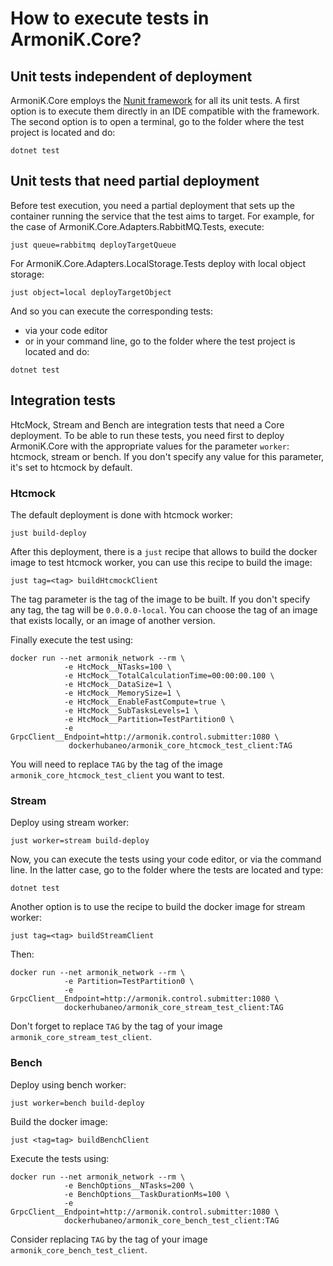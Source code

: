 
# How to execute tests in ArmoniK.Core?

## Unit tests independent of deployment

ArmoniK.Core employs the [Nunit framework](https://nunit.org/) for all its unit tests. A first option is to execute them directly in an IDE compatible with the framework. The second option is to open a terminal, go to the folder where the test project is located and do:

```shell
dotnet test
```

## Unit tests that need partial deployment

Before test execution, you need a partial deployment that sets up the container running the service that the test aims to target.
For example, for the case of ArmoniK.Core.Adapters.RabbitMQ.Tests, execute:

```shell
just queue=rabbitmq deployTargetQueue
```

For ArmoniK.Core.Adapters.LocalStorage.Tests deploy with local object storage:

```shell
just object=local deployTargetObject
```

And so you can execute the corresponding tests:

- via your code editor
- or in your command line, go to the folder where the test project is located and do:

```shell
dotnet test
```

## Integration tests

HtcMock, Stream and Bench are integration tests that need a Core deployment. To be able to run these tests, you need first to deploy ArmoniK.Core with the appropriate values for the parameter `worker`: htcmock, stream or bench. If you don't specify any value for this parameter, it's set to htcmock by default.

### Htcmock

The default deployment is done with htcmock worker:

```shell
just build-deploy
```

After this deployment, there is a `just` recipe that allows to build the docker image to test htcmock worker, you can use this recipe to build the image:

```shell
just tag=<tag> buildHtcmockClient
```

The tag parameter is the tag of the image to be built. If you don't specify any tag, the tag will be `0.0.0.0-local`. You can choose the tag of an image that exists locally, or an image of another version.

Finally execute the test using:

```shell
docker run --net armonik_network --rm \
            -e HtcMock__NTasks=100 \
            -e HtcMock__TotalCalculationTime=00:00:00.100 \
            -e HtcMock__DataSize=1 \
            -e HtcMock__MemorySize=1 \
            -e HtcMock__EnableFastCompute=true \
            -e HtcMock__SubTasksLevels=1 \
            -e HtcMock__Partition=TestPartition0 \
            -e GrpcClient__Endpoint=http://armonik.control.submitter:1080 \
             dockerhubaneo/armonik_core_htcmock_test_client:TAG
```

You will need to replace `TAG` by the tag of the image `armonik_core_htcmock_test_client` you want to test.

### Stream

Deploy using stream worker:

```shell
just worker=stream build-deploy
```

Now, you can execute the tests using your code editor, or via the command line. In the latter case, go to the folder where the tests are located and type:

```shell
dotnet test
```

Another option is to use the recipe to build the docker image for stream worker:

```shell
just tag=<tag> buildStreamClient
```

Then:

```shell
docker run --net armonik_network --rm \
            -e Partition=TestPartition0 \
            -e GrpcClient__Endpoint=http://armonik.control.submitter:1080 \
            dockerhubaneo/armonik_core_stream_test_client:TAG
```

Don't forget to replace `TAG` by the tag of your image `armonik_core_stream_test_client`.

### Bench

Deploy using bench worker:

```shell
just worker=bench build-deploy
```

Build the docker image:

```shell
just <tag=tag> buildBenchClient
```

Execute the tests using:

```shell
docker run --net armonik_network --rm \
            -e BenchOptions__NTasks=200 \
            -e BenchOptions__TaskDurationMs=100 \
            -e GrpcClient__Endpoint=http://armonik.control.submitter:1080 \
            dockerhubaneo/armonik_core_bench_test_client:TAG
```

Consider replacing `TAG` by the tag of your image `armonik_core_bench_test_client`.
